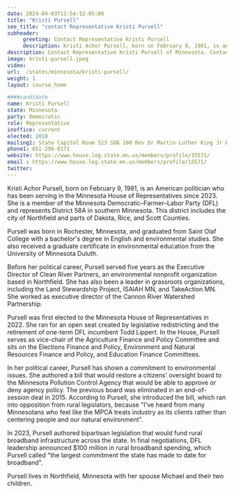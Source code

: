 ```yaml
---
date: 2024-04-03T11:54:12-05:00
title: "Kristi Pursell"
seo_title: "contact Representative Kristi Pursell"
subheader:
     greeting: Contact Representative Kristi Pursell
     description: Kristi Achor Pursell, born on February 9, 1981, is an American politician who has been serving in the Minnesota House of Representatives since 2023. She is a member of the Minnesota Democratic–Farmer–Labor Party (DFL) and represents District 58A in southern Minnesota.
description: Contact Representative Kristi Pursell of Minnesota. Contact information for Kristi Pursell includes email address, phone number, and mailing address.
image: kristi-pursell.jpeg
video:
url:  /states/minnesota/kristi-pursell/
weight: 1
layout: course_home

####candidate
name: Kristi Pursell
state: Minnesota
party: Democratic
role: Representative
inoffice: current
elected: 2018
mailing1: State Capitol Room 523 SOB 100 Rev Dr Martin Luther King Jr Blvd St. Paul, MN 55155-1298
phone1: 651-296-0171
website: https://www.house.leg.state.mn.us/members/profile/15571/
email : https://www.house.leg.state.mn.us/members/profile/15571/
twitter:
---
```


Kristi Achor Pursell, born on February 9, 1981, is an American politician who has been serving in the Minnesota House of Representatives since 2023. She is a member of the Minnesota Democratic–Farmer–Labor Party (DFL) and represents District 58A in southern Minnesota. This district includes the city of Northfield and parts of Dakota, Rice, and Scott Counties.

Pursell was born in Rochester, Minnesota, and graduated from Saint Olaf College with a bachelor's degree in English and environmental studies. She also received a graduate certificate in environmental education from the University of Minnesota Duluth.

Before her political career, Pursell served five years as the Executive Director of Clean River Partners, an environmental nonprofit organization based in Northfield. She has also been a leader in grassroots organizations, including the Land Stewardship Project, ISAIAH MN, and TakeAction MN. She worked as executive director of the Cannon River Watershed Partnership.

Pursell was first elected to the Minnesota House of Representatives in 2022. She ran for an open seat created by legislative redistricting and the retirement of one-term DFL incumbent Todd Lippert. In the House, Pursell serves as vice-chair of the Agriculture Finance and Policy Committee and sits on the Elections Finance and Policy, Environment and Natural Resources Finance and Policy, and Education Finance Committees.

In her political career, Pursell has shown a commitment to environmental issues. She authored a bill that would restore a citizens' oversight board to the Minnesota Pollution Control Agency that would be able to approve or deny agency policy. The previous board was eliminated in an end-of-session deal in 2015. According to Pursell, she introduced the bill, which ran into opposition from rural legislators, because "I've heard from many Minnesotans who feel like the MPCA treats industry as its clients rather than centering people and our natural environment".

In 2023, Pursell authored bipartisan legislation that would fund rural broadband infrastructure across the state. In final negotiations, DFL leadership announced $100 million in rural broadband spending, which Pursell called "the largest commitment the state has made to date for broadband".

Pursell lives in Northfield, Minnesota with her spouse Michael and their two children.
